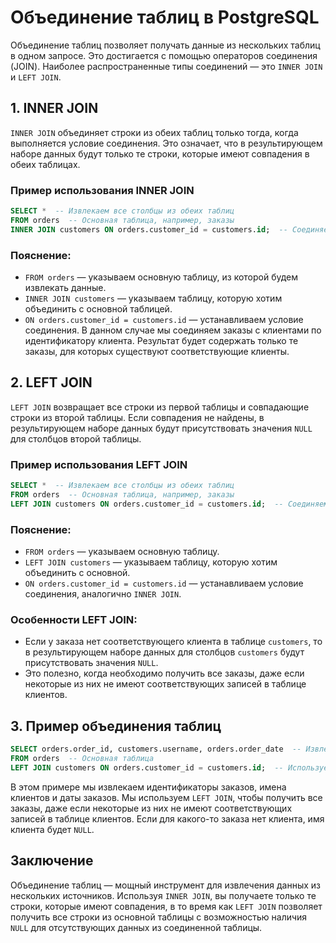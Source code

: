 # Объединение таблиц в PostgreSQL

Объединение таблиц позволяет получать данные из нескольких таблиц в одном запросе. Это достигается с помощью операторов соединения (JOIN). Наиболее распространенные типы соединений — это `INNER JOIN` и `LEFT JOIN`.

## 1. INNER JOIN

`INNER JOIN` объединяет строки из обеих таблиц только тогда, когда выполняется условие соединения. Это означает, что в результирующем наборе данных будут только те строки, которые имеют совпадения в обеих таблицах.

### Пример использования INNER JOIN

```sql
SELECT *  -- Извлекаем все столбцы из обеих таблиц
FROM orders  -- Основная таблица, например, заказы
INNER JOIN customers ON orders.customer_id = customers.id;  -- Соединяем таблицы orders и customers по идентификатору клиента
```

### Пояснение:
- `FROM orders` — указываем основную таблицу, из которой будем извлекать данные.
- `INNER JOIN customers` — указываем таблицу, которую хотим объединить с основной таблицей.
- `ON orders.customer_id = customers.id` — устанавливаем условие соединения. В данном случае мы соединяем заказы с клиентами по идентификатору клиента. Результат будет содержать только те заказы, для которых существуют соответствующие клиенты.

## 2. LEFT JOIN

`LEFT JOIN` возвращает все строки из первой таблицы и совпадающие строки из второй таблицы. Если совпадения не найдены, в результирующем наборе данных будут присутствовать значения `NULL` для столбцов второй таблицы.

### Пример использования LEFT JOIN

```sql
SELECT *  -- Извлекаем все столбцы из обеих таблиц
FROM orders  -- Основная таблица, например, заказы
LEFT JOIN customers ON orders.customer_id = customers.id;  -- Соединяем таблицы orders и customers по идентификатору клиента
```

### Пояснение:
- `FROM orders` — указываем основную таблицу.
- `LEFT JOIN customers` — указываем таблицу, которую хотим объединить с основной.
- `ON orders.customer_id = customers.id` — устанавливаем условие соединения, аналогично `INNER JOIN`.

### Особенности LEFT JOIN:
- Если у заказа нет соответствующего клиента в таблице `customers`, то в результирующем наборе данных для столбцов `customers` будут присутствовать значения `NULL`.
- Это полезно, когда необходимо получить все заказы, даже если некоторые из них не имеют соответствующих записей в таблице клиентов.

## 3. Пример объединения таблиц

```sql
SELECT orders.order_id, customers.username, orders.order_date  -- Извлекаем конкретные столбцы
FROM orders  -- Основная таблица
LEFT JOIN customers ON orders.customer_id = customers.id;  -- Используем LEFT JOIN для получения всех заказов
```

В этом примере мы извлекаем идентификаторы заказов, имена клиентов и даты заказов. Мы используем `LEFT JOIN`, чтобы получить все заказы, даже если некоторые из них не имеют соответствующих записей в таблице клиентов. Если для какого-то заказа нет клиента, имя клиента будет `NULL`.

## Заключение

Объединение таблиц — мощный инструмент для извлечения данных из нескольких источников. Используя `INNER JOIN`, вы получаете только те строки, которые имеют совпадения, в то время как `LEFT JOIN` позволяет получить все строки из основной таблицы с возможностью наличия `NULL` для отсутствующих данных из соединенной таблицы.
